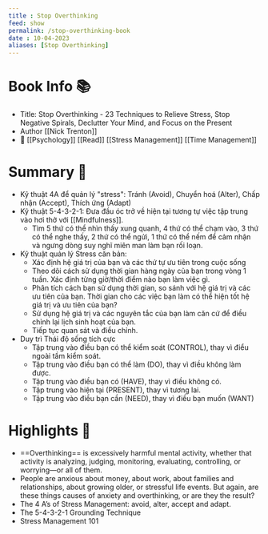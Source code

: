 ```yaml
---
title : Stop Overthinking
feed: show
permalink: /stop-overthinking-book
date : 10-04-2023
aliases: [Stop Overthinking]
---
```


# Book Info 📚
- Title: Stop Overthinking - 23 Techniques to Relieve Stress, Stop Negative Spirals, Declutter Your Mind, and Focus on the Present
- Author [[Nick Trenton]]
- 🔗  [[Psychology]] [[Read]] [[Stress Management]] [[Time Management]]

# Summary 💬
- Kỹ thuật 4A để quản lý "stress": Tránh (Avoid), Chuyển hoá (Alter), Chấp nhận (Accept), Thích ứng (Adapt)
- Kỹ thuật 5-4-3-2-1: Đưa đầu óc trở về hiện tại tương tự việc tập trung vào hơi thở với [[Mindfulness]].
	- Tìm 5 thứ có thể nhìn thấy xung quanh, 4 thứ có thể chạm vào, 3 thứ có thể nghe thấy, 2 thứ có thể ngửi, 1 thứ có thể nếm để cảm nhận và ngưng dòng suy nghĩ miên man làm bạn rối loạn.
- Kỹ thuật quản lý Stress căn bản:
	- Xác định hệ giá trị của bạn và các thứ tự ưu tiên trong cuộc sống
	- Theo dõi cách sử dụng thời gian hàng ngày của bạn trong vòng 1 tuần. Xác định từng giờ/thời điểm nào bạn làm việc gì.
	- Phân tích cách bạn sử dụng thời gian, so sánh với hệ giá trị và các ưu tiên của bạn. Thời gian cho các việc bạn làm có thể hiện tốt hệ giá trị và ưu tiên của bạn?
	- Sử dụng hệ giá trị và các nguyên tắc của bạn làm căn cứ để điều chỉnh lại lịch sinh hoạt của bạn.
	- Tiếp tục quan sát và điều chỉnh.
- Duy trì Thái độ sống tích cực
	- Tập trung vào điều bạn có thể kiểm soát (CONTROL), thay vì điểu ngoài tầm kiểm soát.
	- Tập trung vào điều bạn có thể làm (DO), thay vì điều không làm được.
	- Tập trung vào điều bạn có (HAVE), thay vì điều không có.
	- Tập trung vào hiện tại (PRESENT), thay vì tương lai.
	- Tập trung vào điều bạn cần (NEED), thay vì điều bạn muốn (WANT)

# Highlights 📒
- ==Overthinking== is excessively harmful mental activity, whether that activity is analyzing, judging, monitoring, evaluating, controlling, or worrying—or all of them.
- People are anxious about money, about work, about families and relationships, about growing older, or stressful life events. But again, are these things causes of anxiety and overthinking, or are they the result?
- The 4 A’s of Stress Management: avoid, alter, accept and adapt.
- The 5-4-3-2-1 Grounding Technique
- Stress Management 101